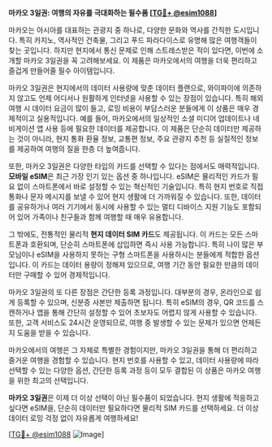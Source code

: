 **마카오 3일권: 여행의 자유를 극대화하는 필수품 [[TG💪+ @esim1088](https://t.me/s/esim1088)]**

마카오는 아시아를 대표하는 관광지 중 하나로, 다양한 문화와 역사를 간직한 도시입니다. 특히 카지노, 역사적인 건축물, 그리고 푸드 파라다이스로 유명해 많은 여행객들이 찾는 곳입니다. 하지만 현지에서 통신 문제로 인해 스트레스받은 적이 있다면, 이번에 소개할 마카오 3일권을 꼭 고려해보세요. 이 제품은 마카오에서의 여행을 더욱 편리하고 즐겁게 만들어줄 필수 아이템입니다.

마카오 3일권은 현지에서의 데이터 사용량에 맞춘 데이터 플랜으로, 와이파이에 의존하지 않고도 언제 어디서나 원활하게 인터넷을 사용할 수 있는 장점이 있습니다. 특히 해외여행 시 데이터 요금이 많이 들고, 로밍 비용이 부담스러운 분들에게 이 상품은 매우 경제적이고 실용적입니다. 예를 들어, 마카오에서의 일상적인 소셜 미디어 업데이트나 네비게이션 앱 사용 등에 필요한 데이터를 제공합니다. 이 제품은 단순히 데이터만 제공하는 것이 아니라, 현지 통화 환율 정보, 교통편 정보, 주요 관광지 추천 등 실질적인 정보를 제공하여 여행의 질을 한층 더 높여줍니다.

또한, 마카오 3일권은 다양한 타입의 카드를 선택할 수 있다는 점에서도 매력적입니다. **모바일 eSIM**은 최근 가장 인기 있는 옵션 중 하나입니다. eSIM은 물리적인 카드가 필요 없이 스마트폰에서 바로 설정할 수 있는 혁신적인 기술입니다. 특히 현지 번호로 직접 통화나 문자 메시지를 보낼 수 있어 현지 생활에 더 가까워질 수 있습니다. 또한, 데이터를 공유하거나 여러 기기에서 동시에 사용할 수 있는 멀티 디바이스 지원 기능도 포함되어 있어 가족이나 친구들과 함께 여행할 때 매우 유용합니다.

그 밖에도, 전통적인 물리적 **현지 데이터 SIM 카드**도 제공됩니다. 이 카드는 모든 스마트폰과 호환되며, 단순히 스마트폰에 삽입하면 즉시 사용 가능합니다. 특히 나이 많은 부모님이나 eSIM을 사용하지 못하는 구형 스마트폰을 사용하시는 분들에게 적합한 옵션입니다. 이 카드는 데이터 용량이 정해져 있으므로, 여행 기간 동안 필요한 만큼의 데이터만 구매할 수 있어 경제적입니다.

마카오 3일권의 또 다른 장점은 간단한 등록 과정입니다. 대부분의 경우, 온라인으로 쉽게 등록할 수 있으며, 신분증 사본만 제출하면 됩니다. 특히 eSIM의 경우, QR 코드를 스캔하거나 앱을 통해 간단히 설정할 수 있어 초보자도 어렵지 않게 사용할 수 있습니다. 또한, 고객 서비스도 24시간 운영되므로, 여행 중 발생할 수 있는 문제가 있으면 언제든지 도움을 받을 수 있습니다.

마카오에서의 여행은 그 자체로 특별한 경험이지만, 마카오 3일권을 통해 더 편리하고 즐거운 여행을 경험할 수 있습니다. 현지 번호를 사용할 수 있고, 데이터 사용량에 따라 선택할 수 있는 다양한 옵션, 간단한 등록 과정 등이 모두 결합된 이 상품은 마카오 여행을 위한 최고의 선택입니다.

**마카오 3일권**은 이제 더 이상 선택이 아닌 필수품이 되었습니다. 현지 생활에 적응하고 싶다면 eSIM을, 단순히 데이터만 필요하다면 물리적 SIM 카드를 선택하세요. 더 이상 데이터 로밍 걱정 없이 자유롭게 여행하세요! 

[[TG💪+ @esim1088](https://t.me/s/esim1088) ![Image](https://i.postimg.cc/Y0z9fWf4/image.png)]